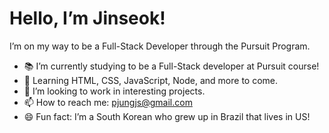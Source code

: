 # Hello, I’m Jinseok!

I’m on my way to be a Full-Stack Developer through the Pursuit Program.

- 📚 I’m currently studying to be a Full-Stack developer at Pursuit course!
- 🌱 Learning HTML, CSS, JavaScript, Node, and more to come.
- 🤔 I’m looking to work in interesting projects.
- 📫 How to reach me: pjungjs@gmail.com
- 😄 Fun fact: I’m a South Korean who grew up in Brazil that lives in US!
